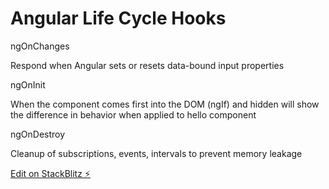 # Angular Life Cycle Hooks

ngOnChanges

Respond when Angular sets or resets data-bound input properties

ngOnInit

When the component comes first into the DOM
(ngIf) and hidden will show the difference in behavior when applied to hello component

ngOnDestroy

Cleanup of subscriptions, events, intervals to prevent memory leakage

[Edit on StackBlitz ⚡️](https://stackblitz.com/edit/angular-ivy-8hsgwn)
